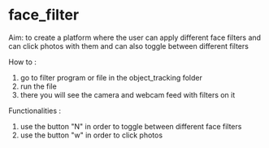 # face_filter
Aim: to create a platform where the user can apply different face filters and can click photos with them and can also toggle between different filters

How to :
1. go to filter program or file in the object_tracking folder
2. run the file
3. there you will see the camera and webcam feed with filters on it

Functionalities :
1. use the button "N" in order to toggle between different face filters
2. use the button "w" in order to click photos
